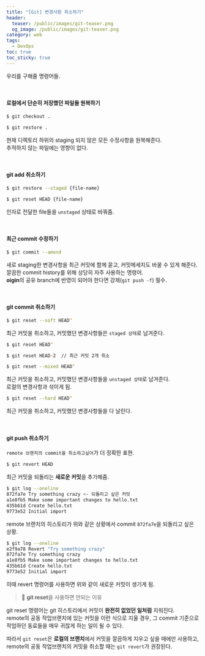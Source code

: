 ```yaml
---
title: "[Git] 변경사항 취소하기"
header:
  teaser: /public/images/git-teaser.png
  og_image: /public/images/git-teaser.png
category: web
tags:
  - DevOps
toc: true
toc_sticky: true
---
```


우리를 구해줄 명령어들.

<br />

#### 로컬에서 단순히 저장했던 파일들 원복하기

```zsh
$ git checkout .
```
```zsh
$ git restore .
```
현재 디렉토리 하위의 staging 되지 않은 모든 수정사항을 원복해준다.  
추적하지 않는 파일에는 영향이 없다.

<br />

#### git add 취소하기

```zsh
$ git restore --staged {file-name}
```
```zsh
$ git reset HEAD {file-name}
```
인자로 전달한 file들을 `unstaged` 상태로 바꿔줌.

<br />

#### 최근 commit 수정하기

```zsh
$ git commit --amend
```
새로 staging한 변경사항을 최근 커밋에 함께 묻고, 커밋메세지도 바꿀 수 있게 해준다.  
깔끔한 commit history를 위해 상당히 자주 사용하는 명령어.  
**oigin**의 공유 branch에 반영이 되어야 한다면 강제(`git push -f`) 필수.

<br />

#### git commit 취소하기

```zsh
$ git reset --soft HEAD^
```
최근 커밋을 취소하고, 커밋했던 변경사항들은 `staged 상태`로 남겨준다.

```zsh
$ git reset HEAD^
```
```zsh
$ git reset HEAD~2  // 최근 커밋 2개 취소
```
```zsh
$ git reset --mixed HEAD^
```
최근 커밋을 취소하고, 커밋했던 변경사항들을 `unstaged 상태`로 남겨준다.  
로컬의 변경사항과 섞이게 됨.

```zsh
$ git reset --hard HEAD^
```
최근 커밋을 취소하고, 커밋했던 변경사항들을 다 날린다.

<br />

#### git push 취소하기

`remote 브랜치의 commit을 취소하고싶어`가 더 정확한 표현.

```zsh
$ git revert HEAD
```
최근 커밋을 되돌리는 **새로운 커밋**을 추가해줌.

```zsh
$ git log --oneline
872fa7e Try something crazy <- 되돌리고 싶은 커밋
a1e8fb5 Make some important changes to hello.txt
435b61d Create hello.txt
9773e52 Initial import
```
remote 브랜치의 히스토리가 위와 같은 상황에서 commit `872fa7e`을 되돌리고 싶은 상황.  

```zsh
$ git log --oneline
e2f9a78 Revert "Try something crazy"
872fa7e Try something crazy
a1e8fb5 Make some important changes to hello.txt
435b61d Create hello.txt
9773e52 Initial import
```
이때 revert 명령어를 사용하면 위와 같이 새로운 커밋이 생기게 됨.

> 🧨 **git reset**을 사용하면 안되는 이유  

git reset 명령어는 git 히스토리에서 커밋이 **완전히 없었던 일처럼** 지워진다.  
remote의 공동 작업브랜치에 있는 커밋을 이런 식으로 지울 경우, 그 commit 기준으로 작업하던 동료들을 매우 귀찮게 하는 일이 될 수 있다.  

따라서 `git reset`은 **로컬의 브랜치**에서 커밋을 깔끔하게 지우고 싶을 때에만 사용하고,
remote의 공동 작업브랜치의 커밋을 취소할 때는 `git revert`가 권장된다.


